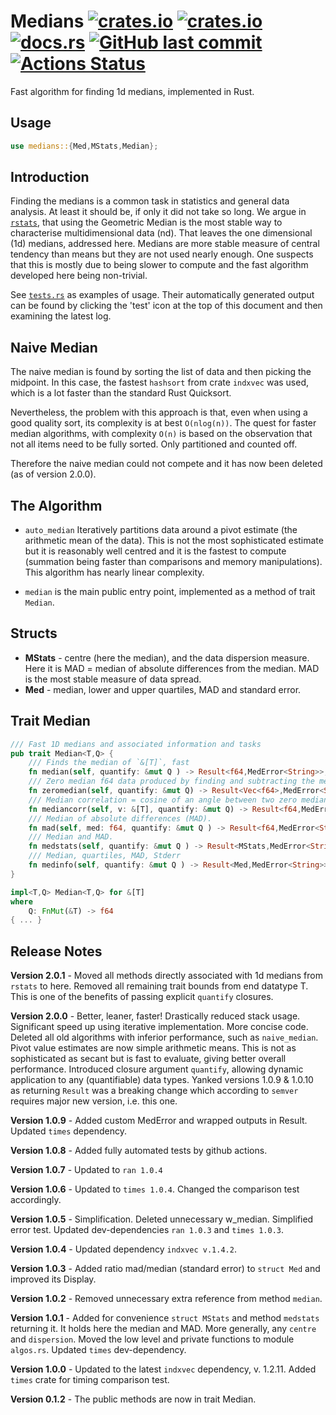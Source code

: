 # Medians [<img alt="crates.io" src="https://img.shields.io/crates/v/medians?logo=rust">](https://crates.io/crates/medians) [<img alt="crates.io" src="https://img.shields.io/crates/d/medians?logo=rust">](https://crates.io/crates/medians) [<img alt="docs.rs" src="https://img.shields.io/docsrs/medians?logo=rust">](https://docs.rs/medians) [<img alt="GitHub last commit" src="https://img.shields.io/github/last-commit/liborty/medians/HEAD?logo=github">](https://github.com/liborty/medians) [![Actions Status](https://github.com/liborty/medians/workflows/test/badge.svg)](https://github.com/liborty/medians/actions)

Fast algorithm for finding 1d medians, implemented in Rust.

## Usage

```rust
use medians::{Med,MStats,Median};
```

## Introduction

Finding the medians is a common task in statistics and general data analysis. At least it should be, if only it did not take so long. We argue in [`rstats`](https://github.com/liborty/rstats), that using the Geometric Median is the most stable way to characterise multidimensional data (nd). That leaves the one dimensional (1d) medians, addressed here. Medians are more stable measure of central tendency than means but they are not used nearly enough. One suspects that this is mostly due to being slower to compute and the fast algorithm developed here being non-trivial. 

See [`tests.rs`](https://github.com/liborty/medians/blob/main/tests/tests.rs) as examples of usage. Their automatically generated output can be found by clicking the 'test' icon at the top of this document and then examining the latest log.

## Naive Median

The naive median is found by sorting the list of data and then picking the midpoint. In this case, the fastest `hashsort` from crate `indxvec` was used, which is a lot faster than the standard Rust Quicksort.

Nevertheless, the problem with this approach is that, even when using a good quality sort, its complexity is at best `O(nlog(n))`. The quest for faster median algorithms, with complexity `O(n)` is based on the observation that not all items need to be fully sorted. Only partitioned and counted off.

Therefore the naive median could not compete and it has now been deleted (as of version 2.0.0).

## The Algorithm



* `auto_median`
Iteratively partitions data around a pivot estimate (the arithmetic mean of the data). This is not the most sophisticated estimate but it is reasonably well centred and it is the fastest to compute (summation being faster than comparisons and memory manipulations). This algorithm has nearly linear complexity.

* `median`
is the main public entry point, implemented as a method of trait `Median`.

## Structs

* **MStats** - centre (here the median), and the data dispersion measure. Here it is MAD = median of absolute differences from the median. MAD is the most stable measure of data spread.
* **Med** - median, lower and upper quartiles, MAD and standard error.

## Trait Median

```rust
/// Fast 1D medians and associated information and tasks
pub trait Median<T,Q> {
    /// Finds the median of `&[T]`, fast
    fn median(self, quantify: &mut Q ) -> Result<f64,MedError<String>>;
    /// Zero median f64 data produced by finding and subtracting the median. 
    fn zeromedian(self, quantify: &mut Q) -> Result<Vec<f64>,MedError<String>>; 
    /// Median correlation = cosine of an angle between two zero median vecs
    fn mediancorr(self, v: &[T], quantify: &mut Q) -> Result<f64,MedError<String>>;
    /// Median of absolute differences (MAD).
    fn mad(self, med: f64, quantify: &mut Q ) -> Result<f64,MedError<String>>; 
    /// Median and MAD.
    fn medstats(self, quantify: &mut Q ) -> Result<MStats,MedError<String>>;
    /// Median, quartiles, MAD, Stderr
    fn medinfo(self, quantify: &mut Q ) -> Result<Med,MedError<String>>;
}

impl<T,Q> Median<T,Q> for &[T]
where
    Q: FnMut(&T) -> f64
{ ... }
```

## Release Notes

**Version 2.0.1** - Moved all methods directly associated with 1d medians from `rstats` to here. Removed all remaining trait bounds from end datatype T. This is one of the benefits of passing explicit `quantify` closures.

**Version 2.0.0** - Better, leaner, faster! Drastically reduced stack usage. Significant speed up using iterative implementation. More concise code. Deleted all old algorithms with inferior performance, such as `naive_median`. Pivot value estimates are now simple arithmetic means. This is not as sophisticated as secant but is fast to evaluate, giving better overall performance. Introduced closure argument `quantify`, allowing dynamic application to any (quantifiable) data types. Yanked versions 1.0.9 & 1.0.10 as returning `Result` was a breaking change which according to `semver` requires major new version, i.e. this one.

**Version 1.0.9** - Added custom MedError and wrapped outputs in Result. Updated `times` dependency.

**Version 1.0.8** - Added fully automated tests by github actions.

**Version 1.0.7** - Updated to `ran 1.0.4`

**Version 1.0.6** - Updated to `times 1.0.4`. Changed the comparison test accordingly.

**Version 1.0.5** - Simplification. Deleted unnecessary w_median. Simplified error test. Updated dev-dependencies `ran 1.0.3` and `times 1.0.3`.

**Version 1.0.4** - Updated dependency `indxvec v.1.4.2`.

**Version 1.0.3** - Added ratio mad/median (standard error) to `struct Med` and improved its Display.

**Version 1.0.2** - Removed unnecessary extra reference from method `median`.

**Version 1.0.1** - Added for convenience `struct MStats` and method `medstats` returning it. It holds here the median and MAD. More generally, any `centre` and `dispersion`. Moved the low level and private functions to module `algos.rs`. Updated `times` dev-dependency.

**Version 1.0.0** -  Updated to the latest `indxvec` dependency, v. 1.2.11. Added `times` crate for timing comparison test.

**Version 0.1.2** - The public methods are now in trait Median.
